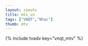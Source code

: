 ```yaml
---
layout: sieutv
title: mtv_vn
tags: ["VNQT","Nhạc"]
thumb: mtv
---
```

{% include tvadv key="vnqt_mtv" %}
